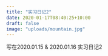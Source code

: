 ```yaml
---
title: "实习日记2"
date: 2020-01-17T08:40:25+10:00
draft: false
image: "uploads/mountain.jpg"
---
```

写在2020.01.15 & 2020.01.16
实习日记2


